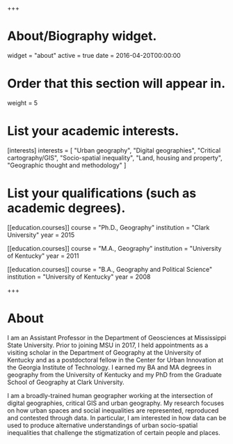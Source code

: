 +++
# About/Biography widget.
widget = "about"
active = true
date = 2016-04-20T00:00:00

# Order that this section will appear in.
weight = 5

# List your academic interests.
[interests]
  interests = [
    "Urban geography",
    "Digital geographies",
    "Critical cartography/GIS",
    "Socio-spatial inequality",
    "Land, housing and property",
    "Geographic thought and methodology"
  ]

# List your qualifications (such as academic degrees).
[[education.courses]]
  course = "Ph.D., Geography"
  institution = "Clark University"
  year = 2015

[[education.courses]]
  course = "M.A., Geography"
  institution = "University of Kentucky"
  year = 2011

[[education.courses]]
  course = "B.A., Geography and Political Science"
  institution = "University of Kentucky"
  year = 2008
 
+++

# About

I am an Assistant Professor in the Department of Geosciences at Mississippi State University. Prior to joining MSU in 2017, I held appointments as a visiting scholar in the Department of Geography at the University of Kentucky and as a postdoctoral fellow in the Center for Urban Innovation at the Georgia Institute of Technology. I earned my BA and MA degrees in geography from the University of Kentucky and my PhD from the Graduate School of Geography at Clark University.

I am a broadly-trained human geographer working at the intersection of digital geographies, critical GIS and urban geography. My research focuses on how urban spaces and social inequalities are represented, reproduced and contested through data. In particular, I am interested in how data can be used to produce alternative understandings of urban socio-spatial inequalities that challenge the stigmatization of certain people and places. 
 
